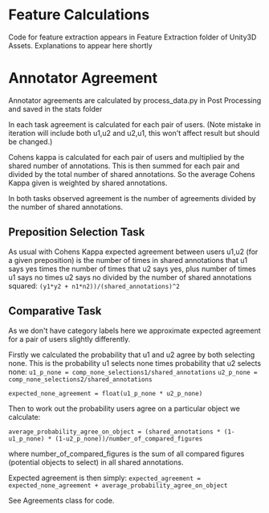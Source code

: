 # Feature Calculations

Code for feature extraction appears in Feature Extraction folder of Unity3D Assets. Explanations to appear here shortly

# Annotator Agreement
Annotator agreements are calculated by process_data.py in Post Processing and saved in the stats folder

In each task agreement is calculated for each pair of users. (Note mistake in iteration will include both u1,u2 and u2,u1, this won't affect result but should be changed.)

Cohens kappa is calculated for each pair of users and multiplied by the shared number of annotations. This is then summed for each pair and divided by the total number of shared annotations. So the average Cohens Kappa given is weighted by shared annotations.

In both tasks observed agreement is the number of agreements divided by the number of shared annotations.

## Preposition Selection Task
As usual with Cohens Kappa expected agreement between users u1,u2 (for a given preposition) is the number of times in shared annotations that u1 says yes times the number of times that u2 says yes, plus number of times u1 says no times u2 says no divided by the number of shared annotations squared: `(y1*y2 + n1*n2))/(shared_annotations)^2`



## Comparative Task
As we don't have category labels here we approximate expected agreement for a pair of users slightly differently.

Firstly we calculated the probability that u1 and u2 agree by both selecting none. This is the probability u1 selects none times probability that u2 selects none:
`u1_p_none = comp_none_selections1/shared_annotations`
`u2_p_none = comp_none_selections2/shared_annotations`
			

`expected_none_agreement = float(u1_p_none * u2_p_none)`

Then to work out the probability users agree on a particular object we calculate:

`average_probability_agree_on_object = (shared_annotations * (1-u1_p_none) * (1-u2_p_none))/number_of_compared_figures`

where number_of_compared_figures is the sum of all compared figures (potential objects to select) in all shared annotations.


Expected agreement is then simply:
`expected_agreement = expected_none_agreement + average_probability_agree_on_object`


See Agreements class for code.

